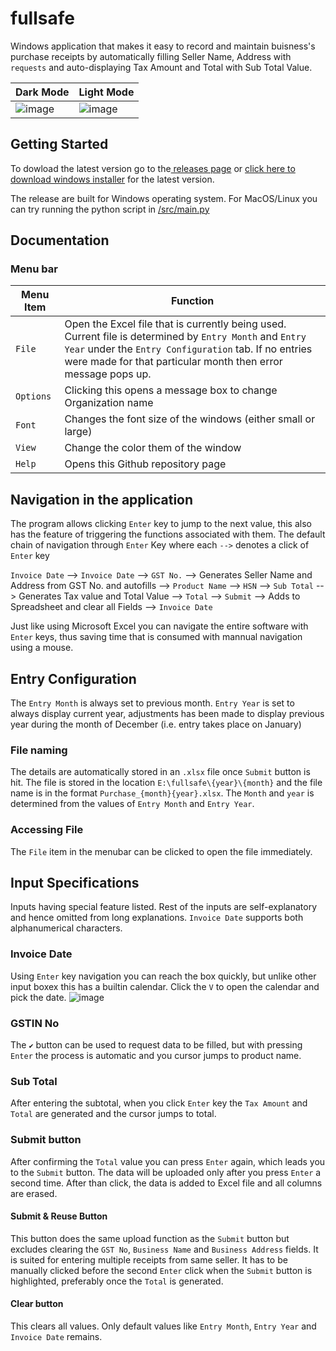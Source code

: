 # fullsafe
Windows application that makes it easy to record and maintain buisness's purchase receipts by automatically filling Seller Name, Address with `requests` and auto-displaying Tax Amount and Total with Sub Total Value.

|  Dark Mode | Light Mode  |
| ------------ | ------------ |
|   ![image](https://github.com/hariprasath112/fullsafe/assets/96934076/948c553c-549b-492a-9dcb-1a1dd52761ed) |![image](https://github.com/hariprasath112/fullsafe/assets/96934076/9ff2b0a1-4fd9-430c-bd61-63d97ff337c0)  |

## Getting Started
To dowload the latest version go to the[ releases page](https://github.com/hariprasath112/fullsafe/releases " releases page") or [click here to download windows installer](https://github.com/hariprasath112/fullsafe/releases/download/v2.1/fullsafeSetup.exe "click here to download windows installer") for the latest version. 

The release are built for Windows operating system. For MacOS/Linux you can try running the python script in [/src/main.py](https://github.com/hariprasath112/fullsafe/blob/main/src/main.py "/src/main.py")

## Documentation
### Menu bar
| Menu Item  | Function  |
| ------------ | ------------ |
| `File`  | Open the Excel file that is currently being used. Current file is determined by `Entry Month` and `Entry Year` under the `Entry Configuration`  tab. If no entries were made for that particular month then error message pops up.
|  `Options` | Clicking this opens a message box to change Organization name  |
| `Font`  | Changes the font size of the windows (either small or large)  |
| `View`  | Change the color them of the window  |
| `Help`  | Opens this Github repository page  |

## Navigation in the application
The program allows clicking `Enter` key to jump to the next value, this also has the feature of triggering the functions associated with them. The default chain of navigation through `Enter` Key where each `-->` denotes a click of `Enter` key

`Invoice Date` --> `Invoice Date` --> `GST No.` --> Generates Seller Name and Address from GST No. and autofills --> `Product Name` --> `HSN` --> `Sub Total` --> Generates Tax value and Total Value --> `Total` --> `Submit` --> Adds to Spreadsheet and clear all Fields --> `Invoice Date`

Just like using Microsoft Excel you can navigate the entire software with `Enter` keys, thus saving time that is consumed with mannual navigation using a mouse.

## Entry Configuration
The `Entry Month` is always set to previous month. `Entry Year` is set to always display current year, adjustments has been made to display previous year during the month of December (i.e. entry takes place on January)
### File naming
The details are automatically stored in an `.xlsx` file once `Submit` button is hit. The file is stored in the location `E:\fullsafe\{year}\{month}` and the file name is in the format `Purchase_{month}{year}.xlsx`. The `Month` and `year` is determined from the values of `Entry Month` and `Entry Year`.
### Accessing File
The `File` item in the menubar can be clicked to open the file immediately.

## Input Specifications
Inputs having special feature listed. Rest of the inputs are self-explanatory and hence omitted from long explanations. `Invoice Date` supports both alphanumerical characters.
### Invoice Date
Using `Enter` key navigation you can reach the box quickly, but unlike other input boxex this has a builtin calendar. Click the `V` to open the calendar and pick the date.
![image](https://github.com/hariprasath112/fullsafe/assets/96934076/2c2d139a-be2c-4a44-90a3-720c8e30ae99)
### GSTIN No
The `✔` button  can be used to request data to be filled, but with pressing `Enter` the process is automatic and you cursor jumps to product name.
### Sub Total
After entering the subtotal, when you click `Enter` key the `Tax Amount` and `Total` are generated and the cursor jumps to total. 
### Submit button
After confirming the `Total` value you can press `Enter` again, which leads you to the `Submit` button. The data will be uploaded only after you press `Enter` a second time. After than click, the data is added to Excel file and all columns are erased.
#### Submit & Reuse Button
This button does the same upload function as the `Submit` button but excludes clearing the `GST No`, `Business Name` and `Business Address` fields. It is suited for entering multiple receipts from same seller. It has to be manually clicked before the second `Enter` click when the `Submit` button is highlighted, preferably once the `Total` is generated.
#### Clear button
This clears all values. Only default values like `Entry Month`, `Entry Year` and `Invoice Date` remains.
